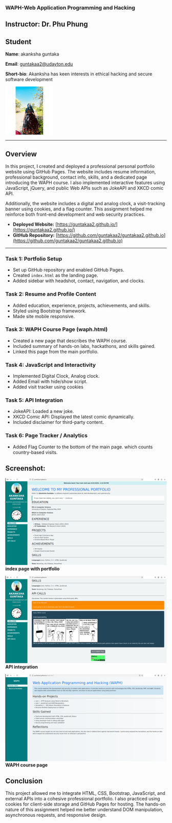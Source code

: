 ### WAPH-Web Application Programming and Hacking

## Instructor: Dr. Phu Phung

## Student

**Name**: akanksha guntaka

**Email**: guntakaa2@udayton.edu

**Short-bio**: Akanksha has keen interests in ethical hacking and secure software development

![akanksha's headshot](images/headshot.jpg)

---

## Overview

In this project, I created and deployed a professional personal portfolio website using GitHub Pages. The website includes resume information, professional background, contact info, skills, and a dedicated page introducing the WAPH course. I also implemented interactive features using JavaScript, jQuery, and public Web APIs such as JokeAPI and XKCD comic API.

Additionally, the website includes a digital and analog clock, a visit-tracking banner using cookies, and a flag counter. This assignment helped me reinforce both front-end development and web security practices.

- **Deployed Website:** [https://guntakaa2.github.io/](https://guntakaa2.github.io/)
- **GitHub Repository:** [https://github.com/guntakaa2/guntakaa2.github.io](https://github.com/guntakaa2/guntakaa2.github.io)

---

### Task 1: Portfolio Setup

- Set up GitHub repository and enabled GitHub Pages.
- Created `index.html` as the landing page.
- Added sidebar with headshot, contact, navigation, and clocks.

### Task 2: Resume and Profile Content

- Added education, experience, projects, achievements, and skills.
- Styled using Bootstrap framework.
- Made site mobile responsive.

### Task 3: WAPH Course Page (waph.html)

- Created a new page that describes the WAPH course.
- Included summary of hands-on labs, hackathons, and skills gained.
- Linked this page from the main portfolio.

### Task 4: JavaScript and Interactivity

- Implemented Digital Clock, Analog clock.
- Added Email with hide/show script.
- Added visit tracker using cookies

### Task 5: API Integration

- JokeAPI: Loaded a new joke.
- XKCD Comic API: Displayed the latest comic dynamically.
- Included disclaimer for third-party content.

### Task 6: Page Tracker / Analytics

- Added Flag Counter to the bottom of the main page. which counts country-based visits.


## Screenshot:

![index page](images/ss1.png)  
**index page with portfolio**

![API calls](images/ss2.png)  
**API integration**

![WAPH Course](images/ss3.png)
**WAPH course page**

## Conclusion

This project allowed me to integrate HTML, CSS, Bootstrap, JavaScript, and external APIs into a cohesive professional portfolio. I also practiced using cookies for client-side storage and GitHub Pages for hosting. The hands-on nature of this assignment helped me better understand DOM manipulation, asynchronous requests, and responsive design.